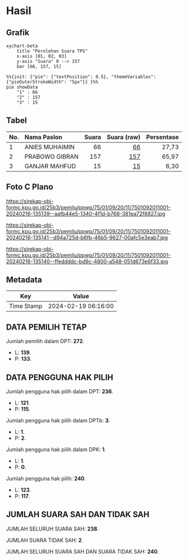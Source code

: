 # Hasil

## Grafik

```mermaid
xychart-beta
    title "Perolehan Suara TPS"
    x-axis [01, 02, 03]
    y-axis "Suara" 0 --> 157
    bar [66, 157, 15]
```

```mermaid
%%{init: {"pie": {"textPosition": 0.5}, "themeVariables": {"pieOuterStrokeWidth": "5px"}} }%%
pie showData
    "1" : 66
    "2" : 157
    "3" : 15
```

## Tabel

| No. | Nama Paslon    | Suara | Suara (raw) | Persentase |
|:--- |:-------------- | -----:| -----------:| ----------:|
| 1   | ANIES MUHAIMIN | 66    | [66][p-1]   | 27,73      |
| 2   | PRABOWO GIBRAN | 157   | [157][p-2]  | 65,97      |
| 3   | GANJAR MAHFUD  | 15    | [15][p-3]   | 6,30       |


[p-1]: https://github.com/gigit-pemilu/pemilu-2024-75-gorontalo/blob/main/pilpres/hitung-suara/sub/75-gorontalo/sub/01-gorontalo/sub/09-boliyohuto/sub/2011-motoduto/sub/001-tps/sub/paslon-1.txt
[p-2]: https://github.com/gigit-pemilu/pemilu-2024-75-gorontalo/blob/main/pilpres/hitung-suara/sub/75-gorontalo/sub/01-gorontalo/sub/09-boliyohuto/sub/2011-motoduto/sub/001-tps/sub/paslon-2.txt
[p-3]: https://github.com/gigit-pemilu/pemilu-2024-75-gorontalo/blob/main/pilpres/hitung-suara/sub/75-gorontalo/sub/01-gorontalo/sub/09-boliyohuto/sub/2011-motoduto/sub/001-tps/sub/paslon-3.txt

## Foto C Plano

https://sirekap-obj-formc.kpu.go.id/25b3/pemilu/ppwp/75/01/09/20/11/7501092011001-20240216-135139--aafb44e5-1340-4f1d-b768-381ea72f8827.jpg

https://sirekap-obj-formc.kpu.go.id/25b3/pemilu/ppwp/75/01/09/20/11/7501092011001-20240216-135141--d94a725d-b6fb-46b5-9627-00afc5e3eab7.jpg

https://sirekap-obj-formc.kpu.go.id/25b3/pemilu/ppwp/75/01/09/20/11/7501092011001-20240216-135140--ffeddddc-bd9c-4800-a548-051d673e6f33.jpg


## Metadata

| Key        | Value               |
| ---------- | ------------------- |
| Time Stamp | 2024-02-19 06:16:00 |


## DATA PEMILIH TETAP

Jumlah pemilih dalam DPT: **272**.
 * L: **139**.
 * P: **133**.

## DATA PENGGUNA HAK PILIH

Jumlah pengguna hak pilih dalam DPT: **236**.
 * L: **121**.
 * P: **115**.

Jumlah pengguna hak pilih dalam DPTb: **3**.
 * L: **1**.
 * P: **2**.

Jumlah pengguna hak pilih dalam DPK: **1**.
 * L: **1**.
 * P: **0**.

Jumlah pengguna hak pilih: **240**.
 * L: **123**.
 * P: **117**.

## JUMLAH SUARA SAH DAN TIDAK SAH

JUMLAH SELURUH SUARA SAH: **238**.

JUMLAH SUARA TIDAK SAH: **2**.

JUMLAH SELURUH SUARA SAH DAN SUARA TIDAK SAH: **240**.


